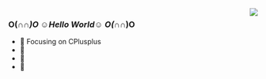 <img align="right" src="https://github-readme-stats.vercel.app/api?username=shuming1998&show_icons=true&icon_color=CE1D2D&text_color=718096&bg_color=ffffff&hide_title=true" />

### O(∩_∩)O ☺Hello World☺ O(∩_∩)O

- :orange_book: Focusing on CPlusplus
- :hammer: 
- :ram: 
- :meat_on_bone: 
